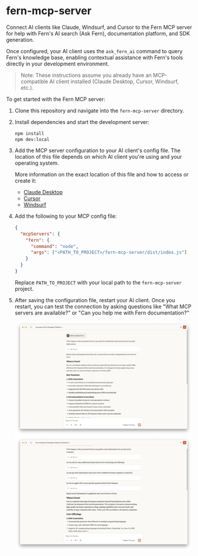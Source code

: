 # fern-mcp-server

Connect AI clients like Claude, Windsurf, and Cursor to the Fern MCP server for help with Fern's AI search (Ask Fern), documentation platform, and SDK generation.

Once configured, your AI client uses the `ask_fern_ai` command to query Fern's knowledge base, enabling contextual assistance with Fern's tools directly in your development environment.

> Note: These instructions assume you already have an MCP-compatible AI client installed (Claude Desktop, Cursor, Windsurf, etc.).

To get started with the Fern MCP server:

1. Clone this repository and navigate into the `fern-mcp-server` directory. 

1. Install dependencies and start the development server:

    ```shell
    npm install
    npm dev:local
    ```

1. Add the MCP server configuration to your AI client's config file. The
   location of this file depends on which AI client you're using and your operating
   system. 
   
   More information on the exact location of this file and how to
   access or create it:

    * [Claude Desktop](https://modelcontextprotocol.io/quickstart/user)
    * [Cursor](https://docs.cursor.com/context/model-context-protocol)
    * [Windsurf](https://docs.windsurf.com/windsurf/mcp)

1. Add the following to your MCP config file:

    ```json
    {
      "mcpServers": {
        "fern": {
          "command": "node",
          "args": ["<PATH_TO_PROJECT>/fern-mcp-server/dist/index.js"]
        }
      }
    }
    ```
    Replace `PATH_TO_PROJECT` with your local path to the `fern-mcp-server` project. 

1. After saving the configuration file, restart your AI client. Once you
   restart, you can test the connection by asking questions like "What MCP servers are available?" or "Can you help me with Fern documentation?"

    ![Claude Desktop successfully integrated with Fern MCP](static/screenshot-1.png)
    ![How Claude Desktop uses Fern MCP to provide information](static/screenshot-2.png)
